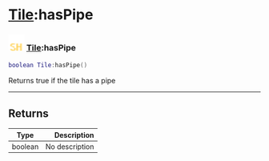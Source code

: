 # [Tile](../tile/README.md):hasPipe

### <img src="../../.gitbook/assets/shared.png" width="32" height="32" /> [Tile](../tile/README.md):hasPipe

```lua
boolean Tile:hasPipe()
```

Returns true if the tile has a pipe<br>

-----------------
## Returns

| Type   | Description |
| ------ | ----------: |
| boolean | No description |

